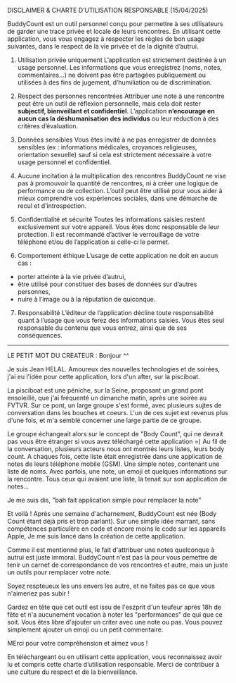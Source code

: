 DISCLAIMER & CHARTE D’UTILISATION RESPONSABLE (15/04/2025)

BuddyCount est un outil personnel conçu pour permettre à ses utilisateurs de garder une trace privée et locale de leurs rencontres. En utilisant cette application, vous vous engagez à respecter les règles de bon usage suivantes, dans le respect de la vie privée et de la dignité d’autrui.

1. Utilisation privée uniquement
L’application est strictement destinée à un usage personnel. Les informations que vous enregistrez (noms, notes, commentaires...) ne doivent pas être partagées publiquement ou utilisées à des fins de jugement, d’humiliation ou de discrimination.

2. Respect des personnes rencontrées
Attribuer une note à une rencontre peut être un outil de réflexion personnelle, mais cela doit rester **subjectif, bienveillant et confidentiel**. L’application **n’encourage en aucun cas la déshumanisation des individus** ou leur réduction à des critères d’évaluation.

3. Données sensibles
Vous êtes invité à ne pas enregistrer de données sensibles (ex : informations médicales, croyances religieuses, orientation sexuelle) sauf si cela est strictement nécessaire à votre usage personnel et confidentiel.

4. Aucune incitation à la multiplication des rencontres
BuddyCount ne vise pas à promouvoir la quantité de rencontres, ni à créer une logique de performance ou de collection. L’outil peut être utilisé pour vous aider à mieux comprendre vos expériences sociales, dans une démarche de recul et d’introspection.

5. Confidentialité et sécurité
Toutes les informations saisies restent exclusivement sur votre appareil. Vous êtes donc responsable de leur protection. Il est recommandé d’activer le verrouillage de votre téléphone et/ou de l’application si celle-ci le permet.

6. Comportement éthique
L’usage de cette application ne doit en aucun cas :
- porter atteinte à la vie privée d’autrui,
- être utilisé pour constituer des bases de données sur d’autres personnes,
- nuire à l’image ou à la réputation de quiconque.

7. Responsabilité
L’éditeur de l’application décline toute responsabilité quant à l’usage que vous ferez des informations saisies. Vous êtes seul responsable du contenu que vous entrez, ainsi que de ses conséquences.

---


LE PETIT MOT DU CREATEUR : 
Bonjour ^^

Je suis Jean HELAL. 
Amoureux des nouvelles technologies et de soirées, 
j'ai eu l'idée pour cette application, lors d'un after, sur la pisciboat.

La pisciboat est une péniche, sur la Seine, proposant un grand pont ensoleillé, que j'ai fréquenté un dimanche matin, après une soirée au FVTVR.
Sur ce pont, un large groupe s'est formé, avec plusieurs sujtes de conversation dans les bouches et coeurs.
L'un de ces sujet est revenus plus d'une fois, et m'a semblé concerner une large partie de ce groupe.

Le groupe échangeait alors sur le concept de "Body Count", qui ne devrait pas vous être étranger si vous avez téléchargé cette application =)
Au fil de la conversation, plusieurs acteurs nous ont montrés leurs listes, leurs body count.
A chaques fois, cette liste était enregistrée dans une application de notes de leurs téléphone mobile (GSM).
Une simple notes, contenant une liste de noms. Avec parfois, une note, un emoji et quelques informations sur la rencontre.
Tous ceux qui avaient une liste, la tenait sur son application de notes...

Je me suis dis, "bah fait application simple pour remplacer la note"

Et voilà ! Après une semaine d'acharnement, BuddyCount est née (Body Count étant déjà pris et trop parlant).
Sur une simple idée marrant, sans compétences particulère en code et encore moins le code sur les appareils Apple,
Je me suis lancé dans la création de cette application.

Comme il est mentionné plus, le fait d'attribuer une notes quelconque à autrui est juste immoral. 
BuddyCount n'est pas là pour vous pemettre de tenir un carnet de correspondance de vos rencontres et autre, 
mais un juste un outils pour remplacer votre note.

Soyez respteueux les uns envers les autre, et ne faites pas ce que vous n'aimeriez pas subir !

Gardez en tête que cet outil est issu de l'eszprit d'un teufeur après 18h de fête et n'a aucunement vocation à noter les "performances" de qui que ce soit.
Vous êtes libre d'ajouter un criter avec une note ou pas. 
Vous pouvez simplement ajouter un emoji ou un petit commentaire.

MErci pour votre compréhension et aimez vous !

En téléchargeant ou en utilisant cette application, vous reconnaissez avoir lu et compris cette charte d’utilisation responsable. Merci de contribuer à une culture du respect et de la bienveillance.

